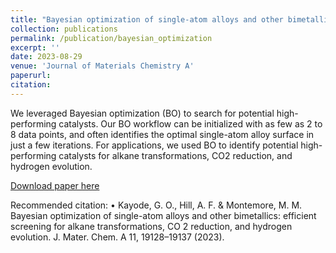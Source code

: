 ```yaml
---
title: "Bayesian optimization of single-atom alloys and other bimetallics: efficient screening for alkane transformations, CO2 reduction, and hydrogen evolution"
collection: publications
permalink: /publication/bayesian_optimization
excerpt: ''
date: 2023-08-29
venue: 'Journal of Materials Chemistry A'
paperurl:
citation:
---
```

<!---
![Bayesian optimization](/images/BO_TOC.png)
-->
We leveraged Bayesian optimization (BO) to search for potential high-performing catalysts. Our BO workflow can be initialized with as few as 2 to 8 data points, and often identifies the optimal single-atom alloy surface in just a few iterations. For applications, we used BO to identify potential high-performing catalysts for alkane transformations, CO2 reduction, and hydrogen evolution.

[Download paper here](https://pubs.rsc.org/en/Content/ArticleLanding/2023/TA/D3TA02830E)


Recommended citation: •	Kayode, G. O., Hill, A. F. & Montemore, M. M. Bayesian optimization of single-atom alloys and other bimetallics: efficient screening for alkane transformations, CO 2 reduction, and hydrogen evolution. J. Mater. Chem. A 11, 19128–19137 (2023).